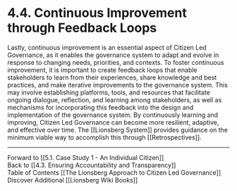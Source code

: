 # 4.4. Continuous Improvement through Feedback Loops

Lastly, continuous improvement is an essential aspect of Citizen Led Governance, as it enables the governance system to adapt and evolve in response to changing needs, priorities, and contexts. To foster continuous improvement, it is important to create feedback loops that enable stakeholders to learn from their experiences, share knowledge and best practices, and make iterative improvements to the governance system. This may involve establishing platforms, tools, and resources that facilitate ongoing dialogue, reflection, and learning among stakeholders, as well as mechanisms for incorporating this feedback into the design and implementation of the governance system. By continuously learning and improving, Citizen Led Governance can become more resilient, adaptive, and effective over time. The [[Lionsberg System]] provides guidance on the minimum viable way to accomplish this through [[Retrospectives]]. 

___

Forward to [[5.1. Case Study 1 - An Individual Citizen]]  
Back to [[4.3. Ensuring Accountability and Transparency]]  
Table of Contents [[The Lionsberg Approach to Citizen Led Governance]]
Discover Additional [[Lionsberg Wiki Books]]  

